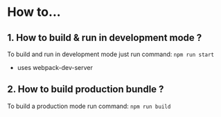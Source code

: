   # How to...

  ## 1. How to build & run in development mode ?
  To build and run in development mode just run command:
  `npm run start`
  - uses webpack-dev-server

  ## 2. How to build production bundle ?
  To build a production mode run command:
  `npm run build`